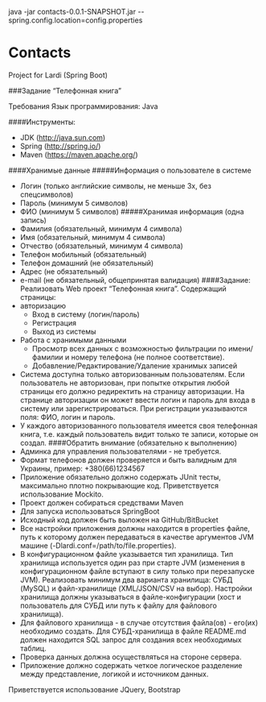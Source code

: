 java -jar contacts-0.0.1-SNAPSHOT.jar --spring.config.location=config.properties

# Contacts
Project for Lardi (Spring Boot)

###Задание “Телефонная книга”

Требования
Язык программирования: Java

####Инструменты:
* JDK             (http://java.sun.com)
* Spring          (http://spring.io/)
* Maven           (https://maven.apache.org/)
 
####Хранимые данные
#####Информация о пользователе в системе
* Логин (только английские символы, не меньше 3х, без спецсимволов)
* Пароль (минимум 5 символов)
* ФИО (минимум 5 символов)
#####Хранимая информация (одна запись)
* Фамилия (обязательный, минимум 4 символа)
* Имя (обязательный, минимум 4 символа)
* Отчество (обязательный, минимум 4 символа)
* Телефон мобильный (обязательный)
* Телефон домашний (не обязательный)
* Адрес (не обязательный)
* e-mail (не обязательный, общепринятая валидация)
####Задание:
Реализовать Web проект “Телефонная книга”.  Содержащий страницы:
* авторизацию
    * Вход в систему (логин/пароль)
    * Регистрация
    * Выход из системы
* Работа с хранимыми данными
    * Просмотр всех данных с возможностью фильтрации по имени/фамилии и номеру телефона (не полное соответствие).
    * Добавление/Редактирование/Удаление хранимых записей
* Система доступна только авторизованным пользователям. Если пользователь не авторизован, при попытке открытия любой страницы его должно редиректить на страницу авторизации. На странице авторизации он может ввести логин и пароль для входа в систему или зарегистрироваться. При регистрации указываются поля: ФИО, логин и пароль.
* У каждого авторизованного пользователя имеется своя телефонная книга, т.е. каждый пользователь видит только те записи, которые он создал.
####Обратить внимание (обязательно к выполнению)
* Админка для управления пользователями - не требуется.
* Формат телефонов должен проверяется и быть валидным для Украины, пример: +380(66)1234567
* Приложение обязательно должно содержать JUnit тесты, максимально плотно покрывающие код. Приветствуется использование Mockito.
* Проект должен собираться средствами Maven
* Для запуска использоваться SpringBoot
* Исходный код должен быть выложен на GitHub/BitBucket
* Все настройки приложения должны находится в properties файле, путь к которому должен передаваться в качестве аргументов JVM машине (-Dlardi.conf=/path/to/file.properties).
* В конфигурационном файле указывается тип хранилища. Тип хранилища используется один раз при старте JVM (изменения в конфигурационном файле вступают в силу только при перезапуске JVM). Реализовать минимум два варианта хранилища: СУБД (MySQL) и файл-хранилище (XML/JSON/CSV на выбор). Настройки хранилища должны указываться в файле-конфигурации (хост и пользователь для СУБД или путь к файлу для файлового хранилища).
* Для файлового хранилища - в случае отсутствия файла(ов) - его(их) необходимо создать. Для СУБД-хранилища в файле README.md должен находится SQL запрос для создания всех необходимых таблиц.
* Проверка данных должна осуществляться на стороне сервера.
* Приложение должно содержать четкое логическое разделение между представление, логикой и источником данных.

Приветствуется
использование JQuery, Bootstrap